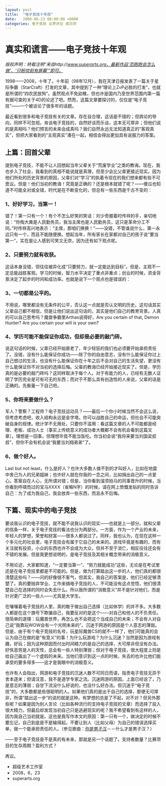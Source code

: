 ```yaml
---
layout: post
title:  "电子竞技十年观"
date:   2008-06-23 00:00:00 +8000
categories: 电子竞技 业界评论 成功学
---
```


# 真实和谎言——电子竞技十年观

_版权声明：转载注明“来自http://www.superarts.org，最新作品‘范跑跑会怎么做’、‘只盼坟前有屏幕’”即可。_

1998——2008，十年了。十年前（98年12月），我在天津日报发表了一篇关于星际争霸（StarCraft）打发的文章，其中提到了一种“理论上ZvP必胜的打发”，也就是所谓的“四农民放狗”。虽然观点不免幼稚，但也许是国内乃至世界范围内第一篇有据可查的关于4D的论述了吧。然而，这篇文章要探讨的，仅仅是“电子竞技”——一个被谈论了很多年的话题。

最近看到很多和电子竞技有关的文章。存在自合理，这话是不错的；但舆论的导向，同样不可忽视。肯谈电子竞技的，自然好谈而乐谈，这本无可厚非；但他们说的是真相吗？他们预言的未来会成真吗？我们自然永远无法知道真正的“客观真实”，但把大家看到的“主观真实”凑在一起，相信会得出更加具有说服力的答案。

## 上篇：回首父辈

提到电子竞技，不能不让人回想起当年父辈关于“荒废学业”之类的教诲。现在，我也步入了社会，我看到的真相不能说就是真理，但至少会比父辈更接近现实。因为他们所处的历史背景的原因，父辈们对“学习”的执着令现在的我们想来都有些不可思议。但是！他们当初的教诲！究竟是正确的？还是根本就错了呢？——傻瓜也知道不可能全对或全错，时代是在不断变化的，但总有一些东西是千古不变的：

### 1、好好学习，当第一！

错了！第一只有一个！有个不怎么好笑的笑话：刘少奇握着时传祥的手，亲切地说：“你掏大粪是人民勤务员，我当主席也是人民勤务员，这只是革命分工不同。”时传祥高兴地表示：“主席，那咱们换换！”——没错，不管谁说什么，第一永远只有一个，而且不能随便换。想起当年，所有家长在家都对自己的孩子说“要当第一”，实在是让人感到可笑又无奈。因为还有如下观点呢。

### 2、只要努力就有收获。

这话本身没错，但往往被异化成“只要努力，就一定能达到目标”。但是，主观不一定总能战胜客观。学习的时候，智力水平决定了重点非重点；创业的时候，资金背景决定了起步的时间和成功率。也就是说下一个观点也是错误的：

### 3、一切都是公平的。

不用说，哪里都没有无条件的公平，否认这一点就是否认文明的历史。这句话其实父辈自己都不相信，但是让他们说出这句话的，其实是他们自己的教育背景。人真的可以自己思考吗？魔兽争霸里Arthas说得好，Are you certain of that, Demon Hunter? Are you certain your will is your own?

### 4、学历可能不能保证你成功，但却是必要的敲门砖。

说这句话的时候，父辈已经开始衰老了，年少轻狂的我们也必须要开始承担责任了。没错，没有什么能保证你成功——除了你的自由意志，没有什么能保证你过上自己想过的生活，也没有什么能保证你在十年之后不会对自己的生活失望，更没有什么能保证你不对当初的选择后悔。父辈的教诲已经开始接近现实了。但是，学历真的是必要的敲门砖吗？这同样取决于每个人。对于有能力的人，已经有无数人证明了学历完全是可有可无的东西；而对于不那么具有创造性的人来说，父辈的话是正确的。先衡量一下自己吧。

### 5、你将来要做什么？

军人？警察？工程师？电子竞技运动员？——最后一个你小时候当然不会这么说，但考虑考虑吧，收入结构永远是金字塔。你可以战胜自己的命运，但社会不可能突破自身的规律。统计学不无用处，只要你不滥用：看这篇文章的人不可能都是经理、老板、成功人士（事实上传统意义的成功者大概都不会有机会看到这篇文章）。理想是一回事，但理想毕竟不能当饭吃。你当初会说“我将来要当刘国梁叔叔”，但你不会有机会说“我要当刘翔弟弟”了。

### 6、做个好人。

Last but not least，什么是好人？也许大多数人做不到的才叫好人，比如在地震中舍己为人的兄弟姐妹；也许好人就在你我的一念之间，比如捐出自己的一点爱心。答案自在人心，无所谓对错；但是，当你看到溜须拍马的同事晋升的时候，当你看到呼啸而过的宝马XXXX（省略N字）的时候，请在网上愤慨发贴的同时告诉自己：为了成为我自己，我会放弃一些东西，而且永不后悔。

## 下篇、现实中的电子竞技

要谈我认识的电子竞技，就不能不说我认识的现实——也就是上一部分。就和父辈的信条一样，关于电子竞技的看法也分为两部分。一方面，作为一个产业的未来，年轻人的梦想，荣誉和财富——很多人都说过了。同样，我也认为，在现在这样一个多元化的社会里，电子竞技会有属于它自己的未来的。游戏毕竟是有趣的，而有关注就有投资，小众的东西也许不会成为大众，但并不至于消亡，相反往往还会有不错的发展。但是我更想说明的，是电子竞技及其相关概念带来的消极意义。

不用论述，大家都知道，“一定要当第一”、“努力就能成功”这些，无论是在考试里还是在电子竞技里都是不可能的。但是，做为打算踏出这一步的人，他们真的都很清楚这些吗？——问的好像很不客气，但其实，我自己的答案是，他们已经足够清楚了。真的要抛弃学业、工作来搞电子竞技的人，不可能没有这点觉悟，他们很清楚自己在选择的同时会失去什么。所以我所谓的“消极意义”并不是针对他们，而是针对更广泛的一些人——尤其是大学生。

在嚷嚷着电子竞技的人里，真的敢于做出自己选择（比如休学）的并不多。大多数人都是在这个旗号下欺骗自己，我要反对的是这个——对自己和他人的不负责任。很简单的道理：玩魔兽世界，再怎么也不会把这个当成自己的未来；不会有人对自己说“我靠玩WOW会有一个光明未来的”。沉迷于网游的原因是个人意志的薄弱。但是，由于有个电子竞技的名号，玩星际魔兽CS的就不一样了，他们可能真的会认为自己在做的是“有意义”的事！为什么玩游戏？为什么沉迷？当然是因为游戏有趣，好玩；因为这种原因而付出时间精力的是自己的选择，大可厚非但没有办法。好佚恶劳是人的天性，总会有一些人特别薄弱；但对于电子竞技，很大程度上则是给自己画出了一个虚假的未来。当他们意识到这一点的时候，失去的也许比他们能承受的要多得多——这才是我眼中的消极意义。

也许有人会指出，网游和电子竞技的沉迷人数不可同日而语，指责电子竞技无异于舍本逐末；但请注意，我不是道学专家之流。沉迷网游的原因，上面已经说了，乃是意志的薄弱；自甘下流没什么好说的，也没什么好办法。但沉迷于“电子竞技”的，大多数都是些很聪明的人。如果他们真的是出于自己的选择，那便无可厚非，所谓“踏出这一步”的说的就是这种。有梦想的总是了不起，对不对？但另外那些呢？如果是因为别人言论（比如各种流行的支持电子竞技的文章）而选择了投入很大精力，但最后却发现当初自己只是逃避现实的呢？我不希望看到有这样的人，因为我自己当初就是。这也是我写作本文的原因：第一只有一个，做决定的时候不要忘记，自己到底是不是输得起。不要让别人（比如父母）为自己的错误选择买单，做一个能承担责任的人。（参见歌曲：[你是男子汉](http://www.superarts.org/chinese:now-you-re-a-man)－－什么才是男子汉？）

——至于电子竞技是不是真的有未来，那就是另一个话题了。支持者数量？比赛项目的生存周期？盈利方式？

再议。

- 超级艺术工作室
- 2008，6，23
- superarts.org